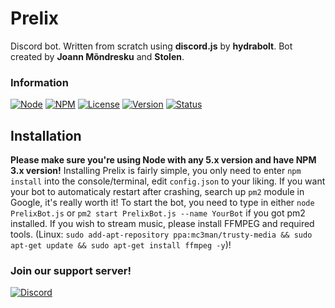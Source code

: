# Prelix
Discord bot. Written from scratch using **discord.js** by **hydrabolt**. Bot created by **Joann Mõndresku** and **Stolen**.
### Information
[![Node](https://img.shields.io/badge/Node-5.x.x-green.svg)](http://nodejs.org)
[![NPM](https://img.shields.io/badge/NPM-3.x.x-blue.svg)](http://nodejs.org)
[![License](https://img.shields.io/badge/License-GPL--3.0-blue.svg)]()
[![Version](https://img.shields.io/badge/Version-1.0.0_alpha.3-yellow.svg)](https://github.com/SteamingMutt/WildBeast/releases)
[![Status](https://img.shields.io/badge/Status-Indev-yellow.svg)]()
## Installation
**Please make sure you're using Node with any 5.x version and have NPM 3.x version!**
Installing Prelix is fairly simple, you only need to enter `npm install` into the console/terminal, edit `config.json` to your liking.
If you want your bot to automaticaly restart after crashing, search up `pm2` module in Google, it's really worth it!
To start the bot, you need to type in either `node PrelixBot.js` or `pm2 start PrelixBot.js --name YourBot` if you got pm2 installed.
If you wish to stream music, please install FFMPEG and required tools. (Linux: `sudo add-apt-repository ppa:mc3man/trusty-media && sudo apt-get update && sudo apt-get install ffmpeg -y`)!

### Join our support server!
[![Discord](https://discordapp.com/api/servers/148473446236422144/widget.png?style=banner3)](https://discord.gg/0pPzG7d0M2hZsa7m)
